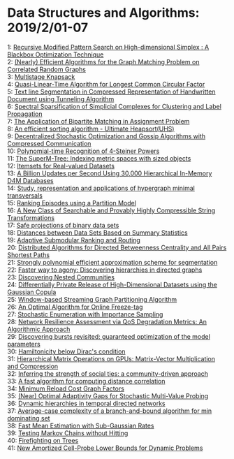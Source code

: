 # Data Structures and Algorithms: 2019/2/01-07  
1: [Recursive Modified Pattern Search on High-dimensional Simplex : A  Blackbox Optimization Technique](https://doi.org/10.48550/arXiv.1604.08636)  
2: [(Nearly) Efficient Algorithms for the Graph Matching Problem on  Correlated Random Graphs](https://doi.org/10.48550/arXiv.1805.02349)  
3: [Multistage Knapsack](https://doi.org/10.48550/arXiv.1901.11260)  
4: [Quasi-Linear-Time Algorithm for Longest Common Circular Factor](https://doi.org/10.48550/arXiv.1901.11305)  
5: [Text line Segmentation in Compressed Representation of Handwritten  Document using Tunneling Algorithm](https://doi.org/10.48550/arXiv.1901.11477)  
6: [Spectral Sparsification of Simplicial Complexes for Clustering and Label  Propagation](https://doi.org/10.48550/arXiv.1708.08436)  
7: [The Application of Bipartite Matching in Assignment Problem](https://doi.org/10.48550/arXiv.1902.00256)  
8: [An efficient sorting algorithm - Ultimate Heapsort(UHS)](https://doi.org/10.48550/arXiv.1902.00257)  
9: [Decentralized Stochastic Optimization and Gossip Algorithms with  Compressed Communication](https://doi.org/10.48550/arXiv.1902.00340)  
10: [Polynomial-time Recognition of 4-Steiner Powers](https://doi.org/10.48550/arXiv.1810.02304)  
11: [The SuperM-Tree: Indexing metric spaces with sized objects](https://doi.org/10.48550/arXiv.1901.11453)  
12: [Itemsets for Real-valued Datasets](https://doi.org/10.48550/arXiv.1902.00804)  
13: [A Billion Updates per Second Using 30,000 Hierarchical In-Memory D4M  Databases](https://doi.org/10.48550/arXiv.1902.00846)  
14: [Study, representation and applications of hypergraph minimal  transversals](https://doi.org/10.48550/arXiv.1902.00911)  
15: [Ranking Episodes using a Partition Model](https://doi.org/10.48550/arXiv.1902.01002)  
16: [A New Class of Searchable and Provably Highly Compressible String  Transformations](https://doi.org/10.48550/arXiv.1902.01280)  
17: [Safe projections of binary data sets](https://doi.org/10.48550/arXiv.1902.01331)  
18: [Distances between Data Sets Based on Summary Statistics](https://doi.org/10.48550/arXiv.1902.01334)  
19: [Adaptive Submodular Ranking and Routing](https://doi.org/10.48550/arXiv.1606.01530)  
20: [Distributed Algorithms for Directed Betweenness Centrality and All Pairs  Shortest Paths](https://doi.org/10.48550/arXiv.1805.08124)  
21: [Strongly polynomial efficient approximation scheme for segmentation](https://doi.org/10.48550/arXiv.1805.11170)  
22: [Faster way to agony: Discovering hierarchies in directed graphs](https://doi.org/10.48550/arXiv.1902.01477)  
23: [Discovering Nested Communities](https://doi.org/10.48550/arXiv.1902.01483)  
24: [Differentially Private Release of High-Dimensional Datasets using the  Gaussian Copula](https://doi.org/10.48550/arXiv.1902.01499)  
25: [Window-based Streaming Graph Partitioning Algorithm](https://doi.org/10.48550/arXiv.1902.01543)  
26: [An Optimal Algorithm for Online Freeze-tag](https://doi.org/10.48550/arXiv.1902.01609)  
27: [Stochastic Enumeration with Importance Sampling](https://doi.org/10.48550/arXiv.1902.01698)  
28: [Network Resilience Assessment via QoS Degradation Metrics: An  Algorithmic Approach](https://doi.org/10.48550/arXiv.1902.01701)  
29: [Discovering bursts revisited: guaranteed optimization of the model  parameters](https://doi.org/10.48550/arXiv.1902.01727)  
30: [Hamiltonicity below Dirac's condition](https://doi.org/10.48550/arXiv.1902.01745)  
31: [Hierarchical Matrix Operations on GPUs: Matrix-Vector Multiplication and  Compression](https://doi.org/10.48550/arXiv.1902.01829)  
32: [Inferring the strength of social ties: a community-driven approach](https://doi.org/10.48550/arXiv.1902.01832)  
33: [A fast algorithm for computing distance correlation](https://doi.org/10.48550/arXiv.1810.11332)  
34: [Minimum Reload Cost Graph Factors](https://doi.org/10.48550/arXiv.1810.11700)  
35: [(Near) Optimal Adaptivity Gaps for Stochastic Multi-Value Probing](https://doi.org/10.48550/arXiv.1902.01461)  
36: [Dynamic hierarchies in temporal directed networks](https://doi.org/10.48550/arXiv.1902.01873)  
37: [Average-case complexity of a branch-and-bound algorithm for min  dominating set](https://doi.org/10.48550/arXiv.1902.01874)  
38: [Fast Mean Estimation with Sub-Gaussian Rates](https://doi.org/10.48550/arXiv.1902.01998)  
39: [Testing Markov Chains without Hitting](https://doi.org/10.48550/arXiv.1902.01999)  
40: [Firefighting on Trees](https://doi.org/10.48550/arXiv.1902.02159)  
41: [New Amortized Cell-Probe Lower Bounds for Dynamic Problems](https://doi.org/10.48550/arXiv.1902.02304)  